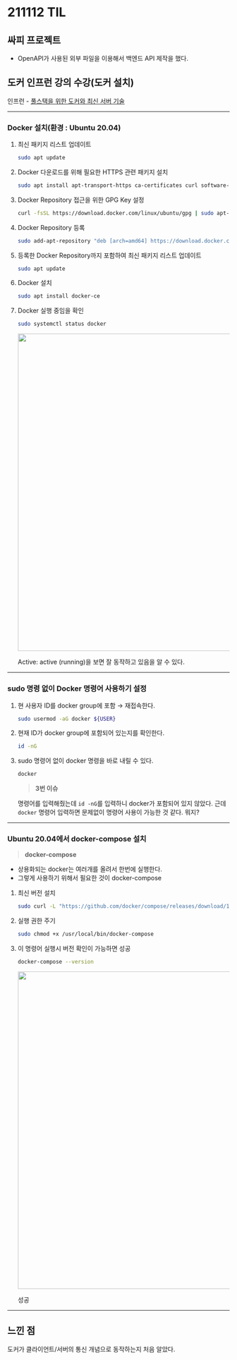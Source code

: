 # 211112 TIL

## 싸피 프로젝트

- OpenAPI가 사용된 외부 파일을 이용해서 백엔드 API 제작을 했다.

## 도커 인프런 강의 수강(도커 설치)

인프런 - [풀스택을 위한 도커와 최신 서버 기술](https://www.inflearn.com/course/%EC%84%9C%EB%B2%84%EA%B8%B0%EC%88%A0-%ED%92%80%EC%8A%A4%ED%83%9D-3/dashboard)

---

### Docker 설치(환경 : Ubuntu 20.04)

1. 최신 패키지 리스트 업데이트

    ```bash
    sudo apt update
    ```

2. Docker 다운로드를 위해 필요한 HTTPS 관련 패키지 설치

    ```bash
    sudo apt install apt-transport-https ca-certificates curl software-properties-common
    ```

3. Docker Repository 접근을 위한 GPG Key 설정

    ```bash
    curl -fsSL https://download.docker.com/linux/ubuntu/gpg | sudo apt-key add -
    ```

4. Docker Repository 등록

    ```bash
    sudo add-apt-repository "deb [arch=amd64] https://download.docker.com/linux/ubuntu/ focal stable"
    ```

5. 등록한 Docker Repository까지 포함하여 최신 패키지 리스트 업데이트

    ```bash
    sudo apt update
    ```

6. Docker 설치

    ```bash
    sudo apt install docker-ce
    ```

7. Docker 실행 중임을 확인

    ```bash
    sudo systemctl status docker
    ```

    <img src="https://user-images.githubusercontent.com/50372451/141483014-a8ed4694-6847-4602-b445-c51b0c80e4f9.png" width="720">

    Active: active (running)을 보면 잘 동작하고 있음을 알 수 있다.

---

### sudo 명령 없이 Docker 명령어 사용하기 설정

1. 현 사용자 ID를 docker group에 포함 → 재접속한다.

    ```bash
    sudo usermod -aG docker ${USER}
    ```

2. 현재 ID가 docker group에 포함되어 있는지를 확인한다.

    ```bash
    id -nG
    ```

3. sudo 명령어 없이 docker 명령을 바로 내릴 수 있다.

    ```bash
    docker
    ```

    > **3번 이슈**
    >

    명령어를 입력해줬는데 `id -nG`를 입력하니 docker가 포함되어 있지 않았다. 근데 `docker` 명령어 입력하면 문제없이 명령어 사용이 가능한 것 같다. 뭐지?

---

### Ubuntu 20.04에서 docker-compose 설치

> **docker-compose**
>
- 상용화되는 docker는 여러개를 올려서 한번에 실행한다.
- 그렇게 사용하기 위해서 필요한 것이 docker-compose

1. 최신 버전 설치

    ```bash
    sudo curl -L "https://github.com/docker/compose/releases/download/1.29.2/docker-compose-$(uname -s)-$(uname -m)" -o /usr/local/bin/docker-compose
    ```

2. 실행 권한 주기

    ```bash
    sudo chmod +x /usr/local/bin/docker-compose
    ```

3. 이 명령어 실행시 버전 확인이 가능하면 성공

    ```bash
    docker-compose --version
    ```

    <img src="https://user-images.githubusercontent.com/50372451/141483018-1b9ccb6f-a23a-42ae-92b6-feb1af23f246.png" width="720">

    성공

---

## 느낀 점

도커가 클라이언트/서버의 통신 개념으로 동작하는지 처음 알았다.
